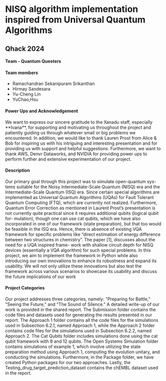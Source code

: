 # NISQ algorithm implementation inspired from Universal Quantum Algorithms

<h2>Qhack 2024</h2>
<h4>Team - Quantum Questers</h4>

<h4>Team members</h4>
<UL>
  <LI>Ramachandran Sekanipuram Srikanthan</LI>
  <LI>Hirmay Sandesara</LI>
  <LI>Yu-Cheng Lin</LI>
  <LI>YuChao,Hsu</LI>
</UL>

<h4>Power Ups and Acknowledgement</h4>

<p> We want to express our sincere gratitude to the Xanadu staff, especially **Ivana**, for supporting and motivating us throughout the project and patiently guiding us through whatever small or big problems we encountered. In addition, we would like to thank Lauren Prost from Alice & Bob for inspiring us with his intriguing and interesting presentation and for providing us with support and helpful suggestions. Furthermore, we want to thank AWS, Denvr Dataworks, and NVIDIA for providing power ups to perform further and extensive experimentation of our project. </p>

<h4>Description</h4>

<p>Our primary goal through this project was to simulate open-quantum sys-
tems suitable for the Noisy Intermediate-Scale Quantum (NISQ) era and the
Intermediate-Scale Quantum (ISQ) era. Since certain special algorithms are
implemented as Universal Quantum Algorithms (UQAs) for Fault Tolerant
Quantum Computing (FTQ), which are currently not realized. Furthermore,
Quantum Error Correction as mentioned in Laurent Prost’s presentation is not
currently quite practical since it requires additional qubits (logical qubit for-
mulation), though one can use cat qubits, which we have also incorporated in
one of our framework (state preparation), but that too would be feasible in
the ISQ era. Hence, there is absence of existing VQA framework for specific
problems like “direct estimation of energy difference between two structures in
chemistry”. The paper [1], discusses about the need for a UQA inspired frame-
work with shallow circuit depth for NISQ devices (essentially a VQA algorithm)
for such special problems. In this project, we aim to implement the framework
in Python while also introducing our own innovations to enhance its robustness
and expand its usability. We will not only utilize these innovations but also test
the framework across various scenarios to showcase its usability and discuss the
future implications of our work</p>

<h4> Project Categories </h4>
Our project addresses three categories, namely: "Preparing for Battle," "Seeing the Future," and "The Sound of Silence." A detailed write-up of our work is provided in the shared report. The Submission folder contains the code files and datasets used for generating the results presented in our report. The Approach 1 folder contains all the code files for the simulations used in Subsection 6.2.1, named Approach 1, while the Approach 2 folder contains code files for the simulations used in Subsection 6.2.2, named Approach 2. The Cat Qubits folder includes simulations done using the cat qubit framework with 8 and 12 qubits. The Open Systems Simulation folder contains simulations of example 1, which involve utilizing the state preparation method using Approach 1, computing the evolution unitary, and conducting the simulations. Furthermore, in the Package folder, we have created Python packages for our two approaches. Lastly, the Testing_drug_target_prediction_dataset contains the chEMBL dataset used in the report.
